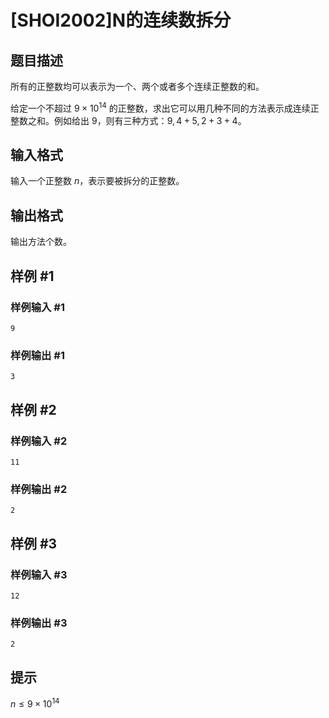 # [SHOI2002]N的连续数拆分

## 题目描述

所有的正整数均可以表示为一个、两个或者多个连续正整数的和。

给定一个不超过 $9\times 10^{14}$ 的正整数，求出它可以用几种不同的方法表示成连续正整数之和。例如给出 $9$，则有三种方式：$9,4+5,2+3+4$。

## 输入格式

输入一个正整数 $n$，表示要被拆分的正整数。

## 输出格式

输出方法个数。

## 样例 #1

### 样例输入 #1
```
9
```

### 样例输出 #1

```
3
```

## 样例 #2

### 样例输入 #2
```
11
```

### 样例输出 #2

```
2
```

## 样例 #3

### 样例输入 #3
```
12
```

### 样例输出 #3

```
2
```

## 提示

$n \leq 9\times 10^{14}$

